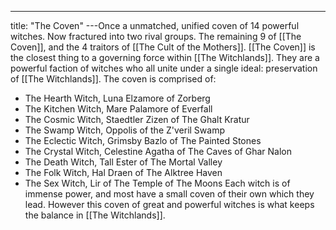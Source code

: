 ---
title: "The Coven"
---Once a unmatched, unified coven of 14 powerful witches. Now fractured into two rival groups. The remaining 9 of [[The Coven]], and the 4 traitors of [[The Cult of the Mothers]]. [[The Coven]] is the closest thing to a governing force within [[The Witchlands]]. They are a powerful faction of witches who all unite under a single ideal: preservation of [[The Witchlands]]. The coven is comprised of:
- The Hearth Witch, Luna Elzamore of Zorberg
- The Kitchen Witch, Mare Palamore of Everfall
- The Cosmic Witch, Staedtler Zizen of The Ghalt Kratur 
- The Swamp Witch, Oppolis of the Z'veril Swamp
- The Eclectic Witch, Grimsby Bazlo of The Painted Stones
- The Crystal Witch, Celestine Agatha of The Caves of Ghar Nalon
- The Death Witch, Tall Ester of The Mortal Valley
- The Folk Witch, Hal Draen of The Alktree Haven
- The Sex Witch, Lir of The Temple of The Moons
Each witch is of immense power, and most have a small coven of their own which they lead. However this coven of great and powerful witches is what keeps the balance in [[The Witchlands]].